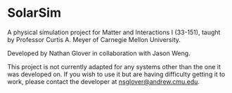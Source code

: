 # SolarSim
A physical simulation project for Matter and Interactions I (33-151), taught by Professor Curtis A. Meyer of Carnegie Mellon University.

Developed by Nathan Glover in collaboration with Jason Weng.

This project is not currently adapted for any systems other than the one it was developed on. If you wish to use it but are having difficulty getting it to work, please contact the developer at nsglover@andrew.cmu.edu.
